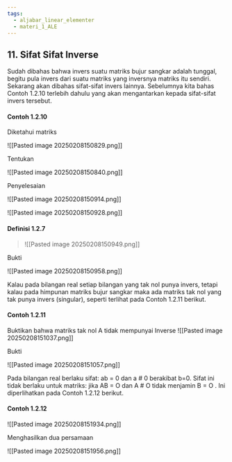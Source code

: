 ```yaml
---
tags:
  - aljabar_linear_elementer
  - materi_1_ALE
---
```

## 11. Sifat Sifat Inverse

Sudah dibahas bahwa invers suatu matriks bujur sangkar adalah tunggal, begitu pula invers dari suatu matriks yang inversnya matriks itu sendiri. Sekarang akan dibahas sifat-sifat invers lainnya. Sebelumnya kita bahas Contoh 1.2.10 terlebih dahulu yang akan mengantarkan kepada sifat-sifat invers tersebut.

#### Contoh 1.2.10

Diketahui matriks

![[Pasted image 20250208150829.png]]

Tentukan

![[Pasted image 20250208150840.png]]

Penyelesaian

![[Pasted image 20250208150914.png]]

![[Pasted image 20250208150928.png]]

#### Definisi 1.2.7 

> ![[Pasted image 20250208150949.png]]


Bukti

![[Pasted image 20250208150958.png]]

Kalau pada bilangan real setiap bilangan yang tak nol punya invers, tetapi kalau pada himpunan matriks bujur sangkar maka ada matriks tak nol yang tak punya invers (singular), seperti terlihat pada Contoh 1.2.11 berikut.

#### Contoh 1.2.11

Buktikan bahwa matriks tak nol A tidak mempunyai Inverse
![[Pasted image 20250208151037.png]]

Bukti

![[Pasted image 20250208151057.png]]

Pada bilangan real berlaku sifat: ab = 0 dan a # 0 berakibat b=0. Sifat ini tidak berlaku untuk matriks: jika AB = O dan A # O tidak menjamin B = O . Ini diperlihatkan pada Contoh 1.2.12 berikut.


#### Contoh 1.2.12

![[Pasted image 20250208151934.png]]

Menghasilkan dua persamaan

![[Pasted image 20250208151956.png]]

